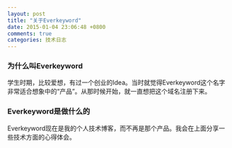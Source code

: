 ```yaml
---
layout: post
title: "关于Everkeyword"
date: 2015-01-04 23:06:48 +0800
comments: true
categories: 技术日志
---
```

### 为什么叫Everkeyword
学生时期，比较爱想，有过一个创业的Idea。当时就觉得Everkeyword这个名字非常适合想象中的“产品”。从那时候开始，就一直想把这个域名注册下来。

### Everkeyword是做什么的
Everkeyword现在是我的个人技术博客，而不再是那个产品。我会在上面分享一些技术方面的心得体会。
